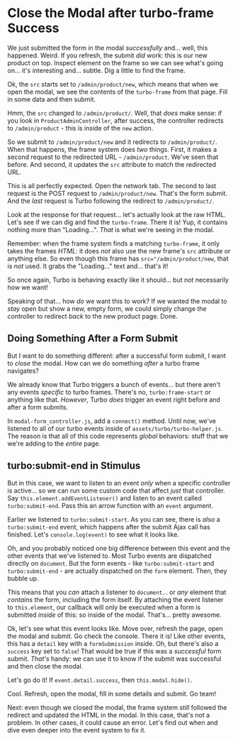 # Close the Modal after turbo-frame Success

We just submitted the form in the modal *successfully* and... well, this happened.
Weird. If you refresh, the submit *did* work: this is our new product on top. Inspect
element on the frame so we can see what's going on... it's interesting and...
subtle. Dig a little to find the frame.

Ok, the `src` starts set to `/admin/product/new`, which means that when we open the
modal, we see the contents of the `turbo-frame` from that page. Fill in some data
and then submit.

Hmm, the `src` changed to `/admin/product/`. Well, that *does* make sense:
if you look in `ProductAdminController`, after success, the controller redirects
to `/admin/product` - this is inside of the `new` action.

So we submit to `/admin/product/new` and it redirects to `/admin/product/`. When
that happens, the frame system does *two* things. First, it makes a second request
to the redirected URL - `/admin/product`. We've seen that before. And second, it
updates the `src` attribute to match the redirected URL.

This is all perfectly expected. Open the network tab. The second to last request
is the POST request to `/admin/product/new`. That's the form submit. And the
*last* request is Turbo following the redirect to `/admin/product/`.

Look at the response for that request... let's actually look at the raw HTML.
Let's see if we can dig and find the `turbo-frame`. There it is! Yup, it contains
nothing more than "Loading...". *That* is what we're seeing in the modal.

Remember: when the frame system finds a matching `turbo-frame`, it only takes
the frames *HTML*: it does *not* also use the new frame's `src` attribute or
anything else. So even though this frame has `src="/admin/product/new`,
that is *not* used. It grabs the "Loading..." text and... that's it!

So once again, Turbo is behaving exactly like it should... but not necessarily
how we want!

Speaking of that... how *do* we want this to work? If we wanted the modal to
*stay* open but show a new, empty form, we could simply change the controller
to redirect *back* to the new product page. Done.

## Doing Something After a Form Submit

But I want to do something different: after a successful form submit, I want to
*close* the modal. How can we do something *after* a turbo frame navigates?

We already know that Turbo triggers a bunch of events... but there aren't
any events *specific* to turbo frames. There's no, `turbo:frame-start` or
anything like that. *However*, Turbo *does* trigger an event right before
and after a form submits.

In `modal-form_controller.js`, add a `connect()` method. Until now, we've
listened to all of our turbo events inside of `assets/turbo/turbo-helper.js`. The
reason is that all of this code represents *global* behaviors: stuff that we
we're adding to the *entire* page.

## turbo:submit-end in Stimulus

But in this case, we want to listen to an event *only* when a specific controller
is active... so we can run some custom code that affect *just* that controller. Say
`this.element.addEventListener()` and listen to an event called
`turbo:submit-end`. Pass this an arrow function with an `event` argument.

Earlier we listened to `turbo:submit-start`. As you can see, there is *also*
a `turbo:submit-end` event, which happens after the submit Ajax call has finished.
Let's `console.log(event)` to see what it looks like.

Oh, and you probably noticed one big difference between this event and the other
events that we've listened to. Most Turbo events are dispatched directly on
`document`. But the form events - like `turbo:submit-start` and `turbo:submit-end` -
are actually dispatched on the `form` element. Then, they bubble up.

This means that you *can* attach a listener to `document`... or *any* element that
*contains* the form, including the form itself. By attaching the event listener to
`this.element`, our callback will only be executed when a form is submitted
*inside* of this: so inside of the modal. That's... pretty awesome.

Ok, let's see what this event looks like. Move over, refresh the page, open the modal
and submit. Go check the console. There it is! Like other events, this has a
`detail` key with a `formSubmission` inside. Oh, but there's also a `success`
key set to `false`! That would be true if this was a *successful* form submit.
*That's* handy: we can use it to know if the submit was successful and then close
the modal.

Let's go do it! If `event.detail.success`, then `this.modal.hide()`.

Cool. Refresh, open the modal, fill in some details and submit. Go team!

Next: even though we closed the modal, the frame system *still* followed the
redirect and updated the HTML in the modal. In this case, that's not a problem.
In other cases, it could cause an error. Let's find out when and dive even
deeper into the event system to fix it.
